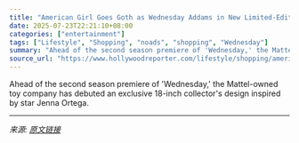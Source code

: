 ```yaml
---
title: "American Girl Goes Goth as Wednesday Addams in New Limited-Edition Doll Collab"
date: 2025-07-23T22:21:10+08:00
categories: ["entertainment"]
tags: ["Lifestyle", "Shopping", "noads", "shopping", "Wednesday"]
summary: "Ahead of the second season premiere of 'Wednesday,' the Mattel-owned toy company has debuted an exclusive 18-inch collector's design inspired by star Jenna Ortega."
source_url: "https://www.hollywoodreporter.com/lifestyle/shopping/american-girl-wednesday-addams-doll-price-release-date-buy-online-1236327406/"
---
```


Ahead of the second season premiere of 'Wednesday,' the Mattel-owned toy company has debuted an exclusive 18-inch collector's design inspired by star Jenna Ortega.

---

*来源: [原文链接](https://www.hollywoodreporter.com/lifestyle/shopping/american-girl-wednesday-addams-doll-price-release-date-buy-online-1236327406/)*
